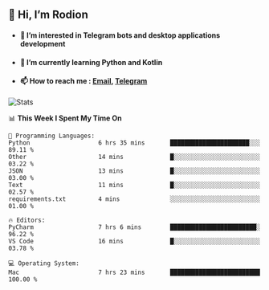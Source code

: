 ## 👋 Hi, I’m Rodion
- #### 👀 I’m interested in Telegram bots and desktop applications development
- #### 🌱 I’m currently learning Python and Kotlin
- #### 📫 How to reach me : [Email](mailto:me@lavn.ml), [Telegram](https://t.me/rodion_gudz)

![Stats](https://github-readme-stats.vercel.app/api?username=rodion-gudz&show_icons=true&theme=github_dark&hide_border=true&hide=issues&count_private=true&layout=compact)


<!--START_SECTION:waka-->
📊 **This Week I Spent My Time On** 

```text
💬 Programming Languages: 
Python                   6 hrs 35 mins       ██████████████████████░░░   89.11 % 
Other                    14 mins             █░░░░░░░░░░░░░░░░░░░░░░░░   03.22 % 
JSON                     13 mins             █░░░░░░░░░░░░░░░░░░░░░░░░   03.00 % 
Text                     11 mins             █░░░░░░░░░░░░░░░░░░░░░░░░   02.57 % 
requirements.txt         4 mins              ░░░░░░░░░░░░░░░░░░░░░░░░░   01.00 % 

🔥 Editors: 
PyCharm                  7 hrs 6 mins        ████████████████████████░   96.22 % 
VS Code                  16 mins             █░░░░░░░░░░░░░░░░░░░░░░░░   03.78 % 

💻 Operating System: 
Mac                      7 hrs 23 mins       █████████████████████████   100.00 % 
```


<!--END_SECTION:waka-->
